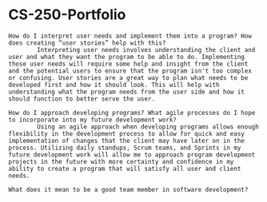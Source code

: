 # CS-250-Portfolio


    How do I interpret user needs and implement them into a program? How does creating “user stories” help with this?
            Interpreting user needs involves understanding the client and user and what they want the program to be able to do. Implementing those user needs will require some help and insight from the client and the potential users to ensure that the program isn't too complex or confusing. User stories are a great way to plan what needs to be developed first and how it should look. This will help with understanding what the program needs from the user side and how it should function to better serve the user.
    
    How do I approach developing programs? What agile processes do I hope to incorporate into my future development work?
            Using an agile approach when developing programs allows enough flexibility in the development process to allow for quick and easy implementation of changes that the client may have later on in the process. Utilizing daily standups, Scrum teams, and Sprints in my future development work will allow me to approach program development projects in the future with more certainty and confidence in my ability to create a program that will satisfy all user and client needs.
    
    What does it mean to be a good team member in software development?
    
